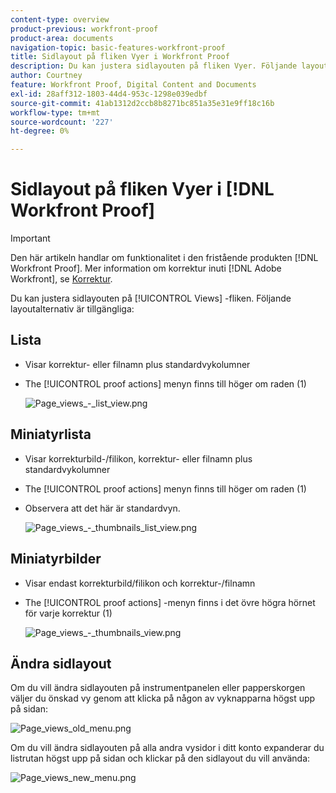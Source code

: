 ```yaml
---
content-type: overview
product-previous: workfront-proof
product-area: documents
navigation-topic: basic-features-workfront-proof
title: Sidlayout på fliken Vyer i Workfront Proof
description: Du kan justera sidlayouten på fliken Vyer. Följande layoutalternativ är tillgängliga - REDIGERA MIG.
author: Courtney
feature: Workfront Proof, Digital Content and Documents
exl-id: 28aff312-1803-44d4-953c-1298e039edbf
source-git-commit: 41ab1312d2ccb8b8271bc851a35e31e9ff18c16b
workflow-type: tm+mt
source-wordcount: '227'
ht-degree: 0%

---
```


# Sidlayout på fliken Vyer i [!DNL Workfront Proof]

>[!IMPORTANT]
>
>Den här artikeln handlar om funktionalitet i den fristående produkten [!DNL Workfront Proof]. Mer information om korrektur inuti [!DNL Adobe Workfront], se [Korrektur](../../../review-and-approve-work/proofing/proofing.md).

Du kan justera sidlayouten på [!UICONTROL Views] -fliken. Följande layoutalternativ är tillgängliga:

## Lista

* Visar korrektur- eller filnamn plus standardvykolumner
* The [!UICONTROL proof actions] menyn finns till höger om raden (1)

   ![Page_views_-_list_view.png](assets/page-views---list-view-350x164.png)

## Miniatyrlista

* Visar korrekturbild-/filikon, korrektur- eller filnamn plus standardvykolumner
* The [!UICONTROL proof actions] menyn finns till höger om raden (1)
* Observera att det här är standardvyn.

   ![Page_views_-_thumbnails_list_view.png](assets/page-views---thumbnails-list-view-350x164.png)

## Miniatyrbilder

* Visar endast korrekturbild/filikon och korrektur-/filnamn
* The [!UICONTROL proof actions] -menyn finns i det övre högra hörnet för varje korrektur (1)

   ![Page_views_-_thumbnails_view.png](assets/page-views---thumbnails-view-350x156.png)

## Ändra sidlayout

Om du vill ändra sidlayouten på instrumentpanelen eller papperskorgen väljer du önskad vy genom att klicka på någon av vyknapparna högst upp på sidan:

![Page_views_old_menu.png](assets/page-views-old-menu.png)

Om du vill ändra sidlayouten på alla andra vysidor i ditt konto expanderar du listrutan högst upp på sidan och klickar på den sidlayout du vill använda:

![Page_views_new_menu.png](assets/page-views-new-menu.png)
